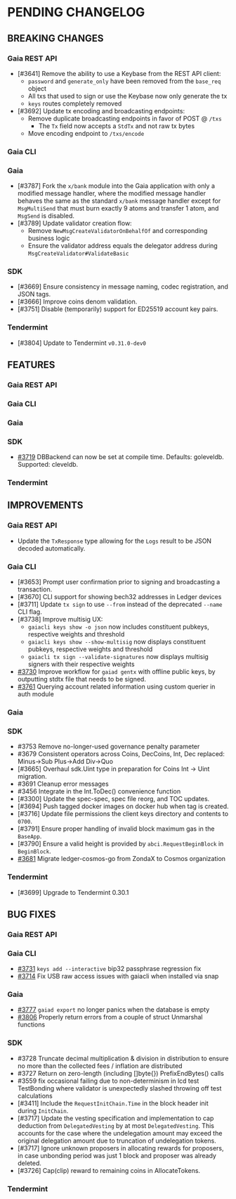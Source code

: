 # PENDING CHANGELOG

<!----------------------------- BREAKING CHANGES ----------------------------->

## BREAKING CHANGES

### Gaia REST API

* [\#3641] Remove the ability to use a Keybase from the REST API client:
  * `password` and `generate_only` have been removed from the `base_req` object
  * All txs that used to sign or use the Keybase now only generate the tx
  * `keys` routes completely removed
* [\#3692] Update tx encoding and broadcasting endpoints:
  * Remove duplicate broadcasting endpoints in favor of POST @ `/txs`
    * The `Tx` field now accepts a `StdTx` and not raw tx bytes
  * Move encoding endpoint to `/txs/encode`

### Gaia CLI

### Gaia

* [\#3787] Fork the `x/bank` module into the Gaia application with only a
modified message handler, where the modified message handler behaves the same as
the standard `x/bank` message handler except for `MsgMultiSend` that must burn
exactly 9 atoms and transfer 1 atom, and `MsgSend` is disabled.
* [\#3789] Update validator creation flow:
  * Remove `NewMsgCreateValidatorOnBehalfOf` and corresponding business logic
  * Ensure the validator address equals the delegator address during
  `MsgCreateValidator#ValidateBasic`

### SDK

* [\#3669] Ensure consistency in message naming, codec registration, and JSON
tags.
* [\#3666] Improve coins denom validation.
* [\#3751] Disable (temporarily) support for ED25519 account key pairs.

### Tendermint

* [\#3804] Update to Tendermint `v0.31.0-dev0`

<!--------------------------------- FEATURES --------------------------------->

## FEATURES

### Gaia REST API

### Gaia CLI

### Gaia

### SDK

* [\#3719](https://github.com/cosmos/cosmos-sdk/issues/3719) DBBackend can now be set at compile time.
  Defaults: goleveldb. Supported: cleveldb.

### Tendermint

<!------------------------------- IMPROVEMENTS ------------------------------->

## IMPROVEMENTS

### Gaia REST API

* Update the `TxResponse` type allowing for the `Logs` result to be JSON
decoded automatically.

### Gaia CLI

* [\#3653] Prompt user confirmation prior to signing and broadcasting a transaction.
* [\#3670] CLI support for showing bech32 addresses in Ledger devices
* [\#3711] Update `tx sign` to use `--from` instead of the deprecated `--name`
CLI flag.
* [\#3738] Improve multisig UX:
  * `gaiacli keys show -o json` now includes constituent pubkeys, respective weights and threshold
  * `gaiacli keys show --show-multisig` now displays constituent pubkeys, respective weights and threshold
  * `gaiacli tx sign --validate-signatures` now displays multisig signers with their respective weights
* [\#3730](https://github.com/cosmos/cosmos-sdk/issues/3730) Improve workflow for
`gaiad gentx` with offline public keys, by outputting stdtx file that needs to be signed.
* [\#3761](https://github.com/cosmos/cosmos-sdk/issues/3761) Querying account related information using custom querier in auth module

### Gaia

### SDK

* \#3753 Remove no-longer-used governance penalty parameter
* \#3679 Consistent operators across Coins, DecCoins, Int, Dec
          replaced: Minus->Sub Plus->Add Div->Quo
* [\#3665] Overhaul sdk.Uint type in preparation for Coins Int -> Uint migration.
* \#3691 Cleanup error messages
* \#3456 Integrate in the Int.ToDec() convenience function
* [\#3300] Update the spec-spec, spec file reorg, and TOC updates.
* [\#3694] Push tagged docker images on docker hub when tag is created.
* [\#3716] Update file permissions the client keys directory and contents to `0700`.
* [\#3791] Ensure proper handling of invalid block maximum gas in the `BaseApp`.
* [\#3790] Ensure a valid height is provided by `abci.RequestBeginBlock` in
`BeginBlock`.
* [\#3681](https://github.com/cosmos/cosmos-sdk/issues/3681) Migrate ledger-cosmos-go from ZondaX to Cosmos organization 

### Tendermint

* [\#3699] Upgrade to Tendermint 0.30.1

<!--------------------------------- BUG FIXES -------------------------------->

## BUG FIXES

### Gaia REST API

### Gaia CLI

* [\#3731](https://github.com/cosmos/cosmos-sdk/pull/3731) `keys add --interactive` bip32 passphrase regression fix
* [\#3714](https://github.com/cosmos/cosmos-sdk/issues/3714) Fix USB raw access issues with gaiacli when installed via snap

### Gaia

* [\#3777](https://github.com/cosmso/cosmos-sdk/pull/3777) `gaiad export` no longer panics when the database is empty
* [\#3806](https://github.com/cosmos/cosmos-sdk/pull/3806) Properly return errors from a couple of struct Unmarshal functions

### SDK

* \#3728 Truncate decimal multiplication & division in distribution to ensure
         no more than the collected fees / inflation are distributed
* \#3727 Return on zero-length (including []byte{}) PrefixEndBytes() calls
* \#3559 fix occasional failing due to non-determinism in lcd test TestBonding
  where validator is unexpectedly slashed throwing off test calculations
* [\#3411] Include the `RequestInitChain.Time` in the block header init during
`InitChain`.
* [\#3717] Update the vesting specification and implementation to cap deduction from
`DelegatedVesting` by at most `DelegatedVesting`. This accounts for the case where
the undelegation amount may exceed the original delegation amount due to
truncation of undelegation tokens.
* [\#3717] Ignore unknown proposers in allocating rewards for proposers, in case
  unbonding period was just 1 block and proposer was already deleted.
* [\#3726] Cap(clip) reward to remaining coins in AllocateTokens.

### Tendermint
